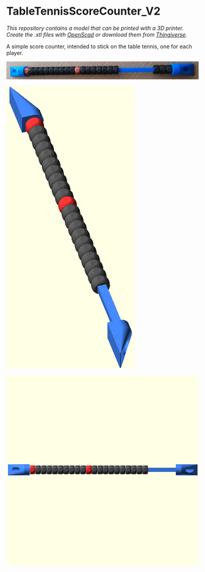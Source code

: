 # TableTennisScoreCounter_V2

*This repository contains a model that can be printed with a 3D printer. Create the .stl files with [OpenScad](https://openscad.org/) or download them from [Thingiverse](https://www.thingiverse.com/thing:6293103).*

A simple score counter, intended to stick on the table tennis, one for each player.

![](https://github.com/Moon70/TableTennisScoreCounter_V2/blob/main/TableTennisScoreCounter_Design2.jpg?raw=true)

![](https://github.com/Moon70/TableTennisScoreCounter_V2/blob/main/Animation2.gif?raw=true)

![](https://github.com/Moon70/TableTennisScoreCounter_V2/blob/main/Animation1.gif?raw=true)
